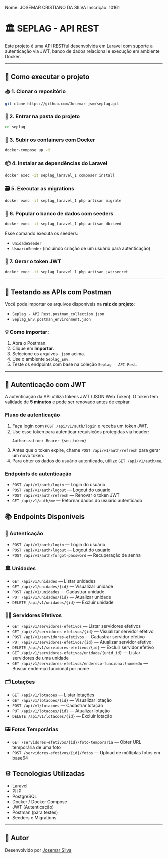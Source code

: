 Nome: JOSEMAR CRISTIANO DA SILVA
Inscrição: 10161

# 🏛️ SEPLAG - API REST

Este projeto é uma API RESTful desenvolvida em Laravel com suporte a autenticação via JWT, banco de dados relacional e execução em ambiente Docker.

---

## 🚀 Como executar o projeto

### 📥 1. Clonar o repositório

```bash
git clone https://github.com/Josemar-jsm/seplag.git
```

### 📁 2. Entrar na pasta do projeto

```bash
cd seplag
```

### 🐳 3. Subir os containers com Docker

```bash
docker-compose up -d
```

### 📦 4. Instalar as dependências do Laravel

```bash
docker exec -it seplag_laravel_1 composer install
```

### 🗃️ 5. Executar as migrations

```bash
docker exec -it seplag_laravel_1 php artisan migrate
```

### 🌱 6. Popular o banco de dados com seeders

```bash
docker exec -it seplag_laravel_1 php artisan db:seed
```

Esse comando executa os seeders:
- `UnidadeSeeder`
- `UsuarioSeeder` (incluindo criação de um usuário para autenticação)

### 🔐 7. Gerar o token JWT

```bash
docker exec -it seplag_laravel_1 php artisan jwt:secret
```

---

## 🧪 Testando as APIs com Postman

Você pode importar os arquivos disponíveis na **raiz do projeto**:

- `Seplag - API Rest.postman_collection.json`
- `Seplag_Env.postman_environment.json`

### 💡 Como importar:
1. Abra o Postman.
2. Clique em **Importar**.
3. Selecione os arquivos `.json` acima.
4. Use o ambiente `Seplag_Env`.
5. Teste os endpoints com base na coleção `Seplag - API Rest`.

---




## 🔐 Autenticação com JWT

A autenticação da API utiliza tokens JWT (JSON Web Token). O token tem validade de **5 minutos** e pode ser renovado antes de expirar.

### Fluxo de autenticação
1. Faça login com `POST /api/v1/auth/login` e receba um token JWT.
2. Use esse token para autenticar requisições protegidas via header:
   ```
   Authorization: Bearer {seu_token}
   ```
3. Antes que o token expire, chame `POST /api/v1/auth/refresh` para gerar um novo token.
4. Para obter os dados do usuário autenticado, utilize `GET /api/v1/auth/me`.

### Endpoints de autenticação
- `POST /api/v1/auth/login` — Login do usuário
- `POST /api/v1/auth/logout` — Logout do usuário
- `POST /api/v1/auth/refresh` — Renovar o token JWT
- `GET /api/v1/auth/me` — Retornar dados do usuário autenticado


## 📚 Endpoints Disponíveis

### 🔐 Autenticação
- `POST /api/v1/auth/login` — Login do usuário
- `POST /api/v1/auth/logout` — Logout do usuário
- `POST /api/v1/auth/forgot-password` — Recuperação de senha
### 🏛️ Unidades
- `GET /api/v1/unidades` — Listar unidades
- `GET /api/v1/unidades/{id}` — Visualizar unidade
- `POST /api/v1/unidades` — Cadastrar unidade
- `PUT /api/v1/unidades/{id}` — Atualizar unidade
- `DELETE /api/v1/unidades/{id}` — Excluir unidade
### 👨‍💼 Servidores Efetivos
- `GET /api/v1/servidores-efetivos` — Listar servidores efetivos
- `GET /api/v1/servidores-efetivos/{id}` — Visualizar servidor efetivo
- `POST /api/v1/servidores-efetivos` — Cadastrar servidor efetivo
- `PUT /api/v1/servidores-efetivos/{id}` — Atualizar servidor efetivo
- `DELETE /api/v1/servidores-efetivos/{id}` — Excluir servidor efetivo
- `GET /api/v1/servidores-efetivos/unidade/{unid_id}` — Listar servidores de uma unidade
- `GET /api/v1/servidores-efetivos/endereco-funcional?nome=Jo` — Buscar endereço funcional por nome
### 🗂️ Lotações
- `GET /api/v1/lotacoes` — Listar lotações
- `GET /api/v1/lotacoes/{id}` — Visualizar lotação
- `POST /api/v1/lotacoes` — Cadastrar lotação
- `PUT /api/v1/lotacoes/{id}` — Atualizar lotação
- `DELETE /api/v1/lotacoes/{id}` — Excluir lotação
### 🖼️ Fotos Temporárias
- `GET /servidores-efetivos/{id}/foto-temporaria` — Obter URL temporária de uma foto
- `POST /servidores-efetivos/{id}/fotos` — Upload de múltiplas fotos em base64

## ⚙️ Tecnologias Utilizadas

- Laravel
- PHP
- PostgreSQL
- Docker / Docker Compose
- JWT (Autenticação)
- Postman (para testes)
- Seeders e Migrations

---

## 👤 Autor

Desenvolvido por [Josemar Silva](https://github.com/Josemar-jsm)





